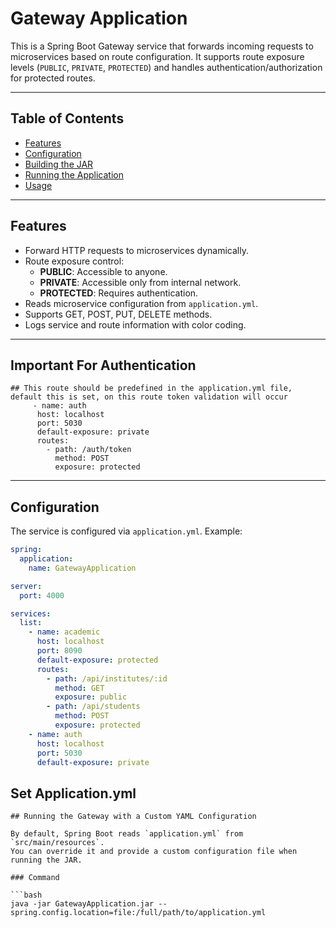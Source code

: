 # Gateway Application

This is a Spring Boot Gateway service that forwards incoming requests to microservices based on route configuration. It supports route exposure levels (`PUBLIC`, `PRIVATE`, `PROTECTED`) and handles authentication/authorization for protected routes.

---

## Table of Contents

- [Features](#features)
- [Configuration](#configuration)
- [Building the JAR](#building-the-jar)
- [Running the Application](#running-the-application)
- [Usage](#usage)

---

## Features

- Forward HTTP requests to microservices dynamically.
- Route exposure control:
    - **PUBLIC**: Accessible to anyone.
    - **PRIVATE**: Accessible only from internal network.
    - **PROTECTED**: Requires authentication.
- Reads microservice configuration from `application.yml`.
- Supports GET, POST, PUT, DELETE methods.
- Logs service and route information with color coding.

---
## Important For Authentication
```imp
## This route should be predefined in the application.yml file, default this is set, on this route token validation will occur
     - name: auth
      host: localhost
      port: 5030
      default-exposure: private
      routes:
        - path: /auth/token
          method: POST
          exposure: protected
```



---

## Configuration

The service is configured via `application.yml`. Example:

```yaml
spring:
  application:
    name: GatewayApplication

server:
  port: 4000

services:
  list:
    - name: academic
      host: localhost
      port: 8090
      default-exposure: protected
      routes:
        - path: /api/institutes/:id
          method: GET
          exposure: public
        - path: /api/students
          method: POST
          exposure: protected
    - name: auth
      host: localhost
      port: 5030
      default-exposure: private
```
## Set Application.yml 
```aiignore
## Running the Gateway with a Custom YAML Configuration

By default, Spring Boot reads `application.yml` from `src/main/resources`.  
You can override it and provide a custom configuration file when running the JAR.

### Command

```bash
java -jar GatewayApplication.jar --spring.config.location=file:/full/path/to/application.yml
```